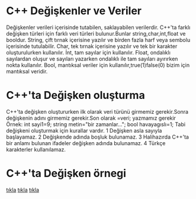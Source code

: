# C++ Değişkenler ve Veriler

  Değişkenler verileri içerisinde tutabilen, saklayabilen verilerdir.
  C++'ta farklı değişken türleri için farklı veri türleri bulunur.Bunlar string,char,int,float ve booldur.
  String, çift tırnak içerisine yazılır ve birden fazla harf veya sembolu içerisinde tutulabilir.
  Char, tek tırnak içerisine yazılır ve tek bir karakter oluşturulurken kullanılır.
  İnt, tam sayılar için kullanılır.
  Float, ondalıklı sayılardan oluşur ve sayıları yazarken ondalıklı ile tam sayıları ayırırken nokta kullanılır.
  Bool, mantıksal veriler için kullanılır,true(1)false(0) bizim için mantıksal veridir.

  # C++'ta Değişken oluşturma

  C++'ta değişken oluştururken ilk olarak veri türünü girmemiz gerekir.Sonra değişkenin adını girmemiz gerekir.Son olarak =veri; yazmamız gerekir
  Örnek:
  int sayi1=9;
  string metin="bir zamanlar...";
  bool havayagıslı=1;
  Tabi değişkeni oluşturmak için kurallar vardır.
  1 Değişken asla sayıyla başlayamaz.
  2 Değişkende adında boşluk bulunamaz.
  3 Halihazırda C++'ta bir anlamı bulunan ifadeler değişken adında bulunamaz.
  4 Türkçe karakterler kullanılamaz.
  
  # C++'ta Değişken örnegi
  [tıkla](Degiskenler.cpp)
  [tıkla](2Degiskenler.cpp)
  [tıkla](3Degiskenler.cpp)
